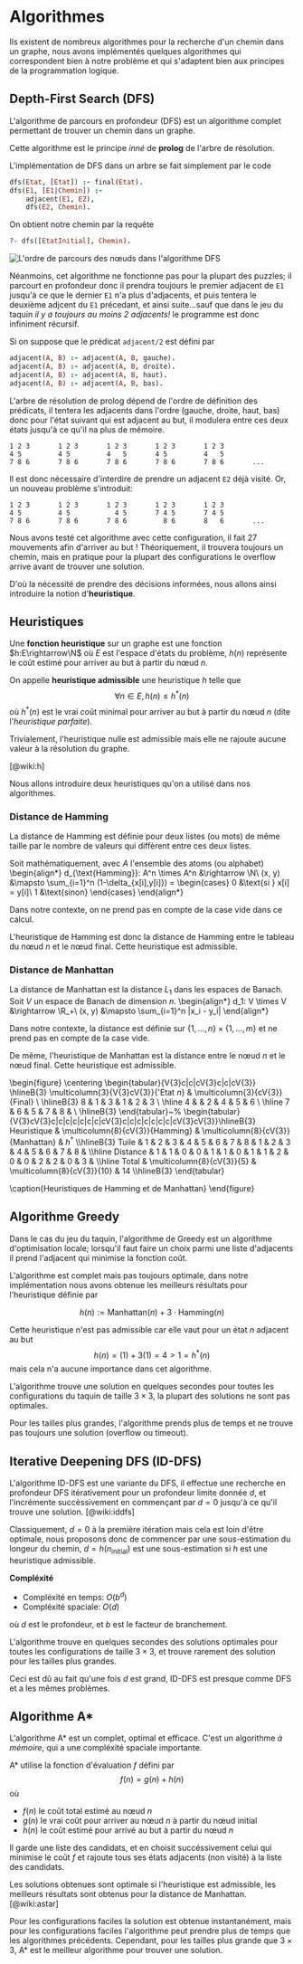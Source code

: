 # Algorithmes

Ils existent de nombreux algorithmes pour la recherche
d'un chemin dans un graphe, nous avons implémentés
quelques algorithmes qui correspondent bien à notre
problème et qui s'adaptent bien aux principes
de la programmation logique.

## Depth-First Search (DFS)

L'algorithme de parcours en profondeur (DFS) est un algorithme
complet permettant de trouver un chemin dans un graphe.

Cette algorithme est le principe *inné* de **prolog**
de l'arbre de résolution.

L'implémentation de DFS dans un arbre se fait simplement par le code
```prolog
dfs(Etat, [Etat]) :- final(Etat).
dfs(E1, [E1|Chemin]) :-
    adjacent(E1, E2),
    dfs(E2, Chemin).
```
On obtient notre chemin par la requête
```prolog
?- dfs([EtatInitial], Chemin).
```

![L'ordre de parcours des nœuds dans l'algorithme DFS](img/dfs.png)

Néanmoins, cet algorithme ne fonctionne pas pour la plupart des
puzzles; il parcourt en profondeur donc il prendra toujours
le premier adjacent de `E1` jusqu'à ce que le dernier `E1`
n'a plus d'adjacents, et puis tentera le deuxième adjcent du `E1`
précedant, et ainsi suite...sauf que dans le jeu du taquin
*il y a toujours au moins 2 adjacents!* le programme
est donc infiniment récursif.

Si on suppose que le prédicat `adjacent/2` est défini par
```prolog
adjacent(A, B) :- adjacent(A, B, gauche).
adjacent(A, B) :- adjacent(A, B, droite).
adjacent(A, B) :- adjacent(A, B, haut).
adjacent(A, B) :- adjacent(A, B, bas).
```
L'arbre de résolution de prolog dépend de l'ordre
de définition des prédicats, il tentera les adjacents
dans l'ordre (gauche, droite, haut, bas) donc pour
l'état suivant qui est adjacent au but, il modulera
entre ces deux états jusqu'à ce qu'il na plus de mémoire.
```
1 2 3       1 2 3       1 2 3       1 2 3       1 2 3
4 5         4 5         4   5       4 5         4   5
7 8 6       7 8 6       7 8 6       7 8 6       7 8 6       ...
```

Il est donc nécessaire d'interdire de prendre un adjacent `E2` déjà visité.
Or, un nouveau problème s'introduit:
```
1 2 3       1 2 3       1 2 3       1 2 3       1 2 3
4 5         4 5           4 5       7 4 5       7 4 5
7 8 6       7 8 6       7 8 6         8 6       8   6       ...
```
Nous avons testé cet algorithme avec cette configuration,
il fait 27 mouvements afin d'arriver au but !
Théoriquement, il trouvera toujours un chemin, mais en pratique
pour la plupart des configurations le overflow arrive avant
de trouver une solution.

D'où la nécessité de prendre des décisions informées,
nous allons ainsi introduire la notion d'**heuristique**.

## Heuristiques

Une **fonction heuristique** sur un graphe est une fonction
$h:E\rightarrow\N$ où $E$ est l'espace d'états du problème,
$h(n)$ représente le coût estimé pour arriver au but
à partir du nœud $n$.

On appelle **heuristique admissible** une heuristique $h$ telle que
$$ \forall n\in E, h(n) \leq h^*(n) $$
où $h^*(n)$ est le vrai coût minimal pour arriver au but
à partir du nœud $n$ (dite l'*heuristique parfaite*).

Trivialement, l'heuristique nulle est admissible mais
elle ne rajoute aucune valeur à la résolution du graphe.

[@wiki:h]

Nous allons introduire deux heuristiques qu'on a utilisé dans nos algorithmes.

### Distance de Hamming

La distance de Hamming est définie pour deux listes (ou mots) de même
taille par le nombre de valeurs qui diffèrent entre ces deux listes.

Soit mathématiquement, avec $A$ l'ensemble des atoms (ou alphabet)
\begin{align*}
d_{\text{Hamming}}: A^n \times A^n &\rightarrow \N\\
(x, y) &\mapsto \sum_{i=1}^n (1-\delta_{x[i],y[i]}) =
\begin{cases}
0 &\text{si } x[i] = y[i]\\
1 &\text{sinon}
\end{cases}
\end{align*}

Dans notre contexte, on ne prend pas en compte de la case vide
dans ce calcul.

L'heuristique de Hamming est donc la distance de Hamming entre
le tableau du nœud $n$ et le nœud final.
Cette heuristique est admissible.

### Distance de Manhattan

La distance de Manhattan est la distance $L_1$ dans les espaces de Banach.
Soit $V$ un espace de Banach de dimension $n$.
\begin{align*}
d_1: V \times V &\rightarrow \R_+\\
(x, y) &\mapsto \sum_{i=1}^n |x_i - y_i|
\end{align*}

Dans notre contexte, la distance est définie sur
$\{1,\ldots,n\}\times\{1,\ldots,m\}$
et ne prend pas en compte de la case vide.

De même, l'heuristique de Manhattan est la distance entre
le nœud $n$ et le nœud final.
Cette heuristique est admissible.

\begin{figure}
\centering
\begin{tabular}{V{3}c|c|cV{3}c|c|cV{3}}
\hlineB{3}
\multicolumn{3}{V{3}cV{3}}{\'Etat $n$} & \multicolumn{3}{cV{3}}{Final} \\
\hlineB{3}
8 & 1 & 3 & 1 & 2 & 3 \\ \hline
4 &   & 2 & 4 & 5 & 6 \\ \hline
7 & 6 & 5 & 7 & 8 &   \\
\hlineB{3}
\end{tabular}~%
\begin{tabular}{V{3}cV{3}c|c|c|c|c|c|c|cV{3}c|c|c|c|c|c|c|cV{3}cV{3}}\hlineB{3}
Heuristique & \multicolumn{8}{cV{3}}{Hamming} & \multicolumn{8}{cV{3}}{Manhattan} & $h^*$ \\\hlineB{3}
Tuile    & 1 & 2 & 3 & 4 & 5 & 6 & 7 & 8  &  1 & 2 & 3 & 4 & 5 & 6 & 7 & 8  & \\\hline
Distance & 1 & 1 & 0 & 0 & 1 & 1 & 0 & 1  &  1 & 2 & 0 & 0 & 2 & 2 & 0 & 3  & \\\hline
Total    & \multicolumn{8}{cV{3}}{5}      & \multicolumn{8}{cV{3}}{10}      & 14 \\\hlineB{3}
\end{tabular}

\caption{Heuristiques de Hamming et de Manhattan}
\end{figure}

## Algorithme Greedy

Dans le cas du jeu du taquin, l'algorithme de Greedy est
un algorithme d'optimisation locale;
lorsqu'il faut faire un choix parmi une liste d'adjacents
il prend l'adjacent qui minimise la fonction coût.

L'algorithme est complet mais pas toujours optimale,
dans notre implémentation nous avons obtenue les meilleurs
résultats pour l'heuristique définie par

$$ h(n) := \textrm{Manhattan}(n) + 3\cdot\textrm{Hamming}(n) $$

Cette heuristique n'est pas admissible car elle vaut
pour un état $n$ adjacent au but
$$h(n) = (1) + 3(1) = 4 > 1 = h^*(n)$$
mais cela n'a aucune importance dans cet algorithme.

L'algorithme trouve une solution en quelques secondes
pour toutes les configurations du taquin de taille $3\times3$,
la plupart des solutions ne sont pas optimales.

Pour les tailles plus grandes, l'algorithme prends plus de temps
et ne trouve pas toujours une solution (overflow ou timeout).

## Iterative Deepening DFS (ID-DFS)

L'algorithme ID-DFS est une variante du DFS, il effectue
une recherche en profondeur DFS itérativement pour un
profondeur limite donnée $d$, et l'incrémente succéssivement
en commençant par $d=0$ jusqu'à ce qu'il trouve une solution. [@wiki:iddfs]

Classiquement, $d=0$ à la première itération mais cela est
loin d'être optimale, nous proposons donc de commencer par
une sous-estimation du longeur du chemin,
$d=h(n_\text{initial})$ est une sous-estimation si $h$
est une heuristique admissible.

**Compléxité**

- Compléxité en temps: $O(b^d)$
- Compléxité spaciale: $O(d)$

où $d$ est le profondeur, et $b$ est le facteur de branchement.

L'algorithme trouve en quelques secondes des solutions optimales
pour toutes les configurations de taille $3\times3$,
et trouve rarement des solution pour les tailles plus grandes.

Ceci est dû au fait qu'une fois $d$ est grand, ID-DFS est presque
comme DFS et a les mêmes problèmes.

## Algorithme A\*

L'algorithme A\* est un complet, optimal et efficace.
C'est un algorithme *à mémoire*, qui a une compléxité
spaciale importante.

A\* utilise la fonction d'évaluation $f$ défini par
$$ f(n) = g(n) + h(n) $$
où

- $f(n)$ le coût total estimé au nœud $n$
- $g(n)$ le vrai coût pour arriver au nœud $n$ à partir du nœud initial
- $h(n)$ le coût estimé pour arrivé au but à partir du nœud $n$

Il garde une liste des candidats, et en choisit
succéssivement celui qui minimise le coût $f$ et rajoute
tous ses états adjacents (non visité) à la liste des candidats.

Les solutions obtenues sont optimale si l'heuristique est
admissible, les meilleurs résultats sont obtenus pour la distance
de Manhattan. [@wiki:astar]

Pour les configurations faciles la solution est obtenue instantanément,
mais pour les configurations faciles l'algorithme peut prendre plus
de temps que les algorithmes précédents.
Cependant, pour les tailles plus grande que $3\times3$, A\* est le
meilleur algorithme pour trouver une solution.